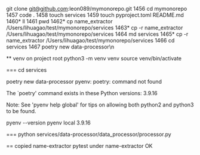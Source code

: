 git clone git@github.com:leon089/mymonorepo.git
 1456  cd mymonorepo
 1457  code .
 1458  touch services
 1459  touch pyproject.toml README.md
 1460* ll
 1461  pwd
 1462* cp name_extractor /Users/lihuagao/test/mymonorepo/services
 1463* cp -r name_extractor /Users/lihuagao/test/mymonorepo/services
 1464  md  services
 1465* cp -r name_extractor /Users/lihuagao/test/mymonorepo/services
 1466  cd services
 1467  poetry new data-processor\n

 ** venv
on project root
python3 -m venv venv
source venv/bin/activate

===
cd services 

poetry new data-processor
pyenv: poetry: command not found

The `poetry' command exists in these Python versions:
  3.9.16

Note: See 'pyenv help global' for tips on allowing both
      python2 and python3 to be found.

pyenv --version
pyenv local 3.9.16

===
python services/data-processor/data_processor/processor.py

==
copied name-extractor
pytest under name-extractor OK